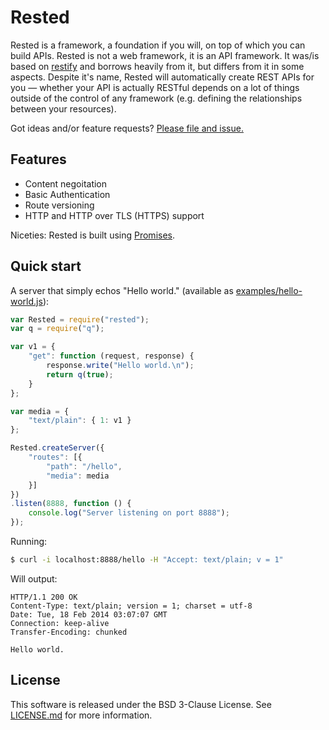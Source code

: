 Rested
======

Rested is a framework, a foundation if you will, on top of which you can build APIs. Rested is not a web framework, it is an API framework. It was/is based on [restify] and borrows heavily from it, but differs from it in some aspects. Despite it's name, Rested will automatically create REST APIs for you &mdash; whether your API is actually RESTful depends on a lot of things outside of the control of any framework (e.g. defining the relationships between your resources).

Got ideas and/or feature requests? [Please file and issue.](https://github.com/whymarrh/rested/issues)

Features
--------

- Content negoitation
- Basic Authentication
- Route versioning
- HTTP and HTTP over TLS (HTTPS) support

Niceties: Rested is built using [Promises].

Quick start
-----------

A server that simply echos "Hello world." (available as [examples/hello-world.js](examples/hello-world.js)):

```js
var Rested = require("rested");
var q = require("q");

var v1 = {
    "get": function (request, response) {
        response.write("Hello world.\n");
        return q(true);
    }
};

var media = {
    "text/plain": { 1: v1 }
};

Rested.createServer({
    "routes": [{
        "path": "/hello",
        "media": media
    }]
})
.listen(8888, function () {
    console.log("Server listening on port 8888");
});
```

Running:

```bash
$ curl -i localhost:8888/hello -H "Accept: text/plain; v = 1"
```

Will output:

```
HTTP/1.1 200 OK
Content-Type: text/plain; version = 1; charset = utf-8
Date: Tue, 18 Feb 2014 03:07:07 GMT
Connection: keep-alive
Transfer-Encoding: chunked

Hello world.
```

License
-------

This software is released under the BSD 3-Clause License. See [LICENSE.md](LICENSE.md) for more information.

  [restify]:https://github.com/mcavage/node-restify
  [promises]:http://promisesaplus.com/
